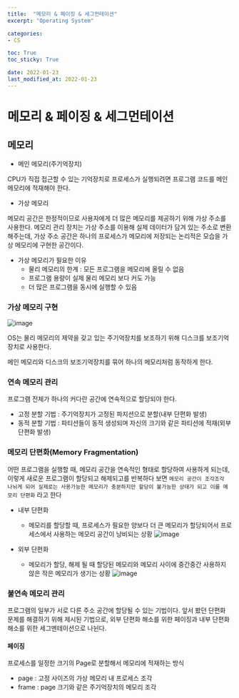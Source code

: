 ```yaml
---
title:  "메모리 & 페이징 & 세그먼테이션"
excerpt: "Operating System"

categories:
- CS

toc: True
toc_sticky: True

date: 2022-01-23
last_modified_at: 2022-01-23
---
```


# 메모리 & 페이징 & 세그먼테이션

## 메모리

- 메인 메모리(주기억장치)

CPU가 직접 접근할 수 있는 기억장치로 프로세스가 실행되려면 프로그램 코드를 메인 메모리에 적재해야 한다. 

- 가상 메모리

메모리 공간은 한정적이므로 사용자에게 더 많은 메모리를 제공하기 위해 가상 주소를 사용한다. 메모리 관리 장치는 가상 주소를 이용해 실제 데이터가 담겨 있는 주소로 변환해주는데, 가상 주소 공간은 하나의 프로세스가 메모리에 저장되는 논리적은 모습을 가상 메모리에 구현한 공간이다.

- 가상 메모리가 필요한 이유
  - 물리 메모리의 한계 : 모든 프로그램을 메모리에 올릴 수 없음
  - 프로그램 용량이 실제 물리 메모리 보다 커도 가능
  - 더 많은 프로그램을 동시에 실행할 수 있음

### 가상 메모리 구현

![image](https://user-images.githubusercontent.com/76996686/151099892-0195dc4c-33cf-4d44-97d9-9c4d2c57b263.png)

OS는 물리 메모리의 제약을 갖고 있는 주기억장치를 보조하기 위해 디스크를 보조기억 장치로 사용한다.

메인 메모리와 디스크의 보조기억장치를 묶어 하나의 메모리처럼 동작하게 한다.

### 연속 메모리 관리

프로그램 전체가 하나의 커다란 공간에 연속적으로 할당되야 한다.

- 고정 분할 기법 : 주기억장치가 고정된 파지션으로 분할(내부 단편화 발생)
- 동적 분할 기법 : 파티션들이 동적 생성되며 자신의 크기와 같은 파티션에 적재(외부 단편화 발생)

### 메모리 단편화(Memory Fragmentation)

어떤 프로그램을 실행할 때, 메모리 공간을 연속적인 형태로 할당하여 사용하게 되는데, 이렇게 새로운 프로그램이 할당되고 해제되고를 반복하다 보면 `메모리 공간이 조각조각 나뉘게 되어 실제로는 사용가능한 메모리가 충분하지만 할당이 불가능한 상태가 되고 이를 메모리 단편화` 라고 한다

- 내부 단편화
  - 메모리를 할당할 때, 프로세스가 필요한 양보다 더 큰 메모리가 할당되어서 프로세스에서 사용하는 메모리 공간이 낭비되는 상황
  ![image](https://user-images.githubusercontent.com/76996686/151100084-0b3ca96d-e937-429d-a0f9-a309fe892b9d.png)


- 외부 단편화
  - 메모리가 할당, 해제 될 때 할당된 메모리와 메모리 사이에 중간중간 사용하지 않은 작은 메모리가 생기는 상황
    ![image](https://user-images.githubusercontent.com/76996686/151100192-f628e591-cee1-4ce3-9cac-607f1dad41d7.png)   

### 불연속 메모리 관리

프로그램의 일부가 서로 다른 주소 공간에 할당될 수 있는 기법이다. 앞서 봤던 단편화 문제를 해결하기 위해 제시된 기법으로, 외부 단편화 해소를 위한 페이징과 내부 단편화 해소를 위한 세그멘테이션으로 나뉜다.

#### 페이징

프로세스를 일정한 크기의 Page로 분할해서 메모리에 적재하는 방식

- page : 고정 사이즈의 가상 메모리 내 프로세스 조각
- frame : page 크기와 같은 주기억장치의 메모리 조각
